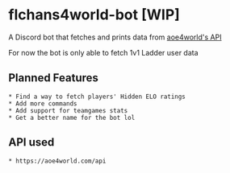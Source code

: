 # flchans4world-bot [WIP]

A Discord bot that fetches and prints data from [aoe4world's API](https://aoe4world.com/)

For now the bot is only able to fetch 1v1 Ladder user data

## Planned Features
    * Find a way to fetch players' Hidden ELO ratings
    * Add more commands
    * Add support for teamgames stats
    * Get a better name for the bot lol

## API used
    * https://aoe4world.com/api 